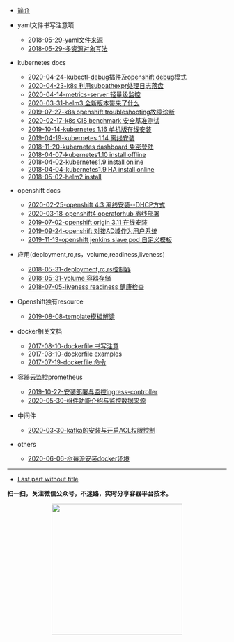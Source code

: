 * [简介](README.md)

* yaml文件书写注意项
  * [2018-05-29-yaml文件来源](2018-05-29-yaml-from+write-note.md)
  * [2018-05-29-多资源对象写法](2018-05-29-multi-kind-list.md)

* kubernetes docs
  * [2020-04-24-kubectl-debug插件及openshift debug模式](kubernetes-docs/2020-04-24-kubectl-debug-command.md)
  * [2020-04-23-k8s 利用subpathexpr处理日志落盘](kubernetes-docs/2020-04-23-volume-subpathexpr.md)
  * [2020-04-14-metrics-server 轻量级监控](kubernetes-docs/2020-04-14-metrics-server.md)
  * [2020-03-31-helm3 全新版本带来了什么](kubernetes-docs/2020-03-31-helm3-whats-new.md)
  * [2019-07-27-k8s openshift troubleshooting故障诊断](kubernetes-docs/2019-07-27-openshift-k8s-troubleshooting.md)
  * [2020-02-17-k8s CIS benchmark 安全基准测试](kubernetes-docs/2020-02-17-cis-benchmark-for-kubernetes.md)
  * [2019-10-14-kubernetes 1.16 单机版在线安装](kubernetes-docs/2019-10-14-kubernetes-1.16-install-online.md)
  * [2019-04-19-kubernetes 1.14 离线安装](kubernetes-docs/2019-04-19-kubernetes-1.14-install-offline.md) 
  * [2018-11-20-kubernetes dashboard 免密登陆](kubernetes-docs/2018-11-20-kubernetes-dashboard-enable-http.md)
  * [2018-04-07-kubernetes1.10 install offline](kubernetes-docs/2018-04-07-kubernetes-1.10-install-offline.md)
  * [2018-04-02-kubernetes1.9 install online](kubernetes-docs/2018-04-02-kubernetes-1.9-install-online.md)
  * [2018-04-04-kubernetes1.9 HA install online](kubernetes-docs/2018-04-04-kubernetes-1.9-HA-install-online.md)
  * [2018-05-02-helm2 install](kubernetes-docs/2018-05-02-install-helm.md)

* openshift docs
  * [2020-02-25-openshift 4.3 离线安装--DHCP方式](ocp4/2020-02-25-openshift4.3-install-offline-dhcp.md)
  * [2020-03-18-openshift4 operatorhub 离线部署](ocp4/2020-03-18-openshift4-offline-install-operatorhub.md)
  * [2019-07-02-openshift origin 3.11 在线安装](openshift-docs/2019-07-02-openshift311-origin在线部署.md)
  * [2019-09-24-openshift 对接AD域作为用户系统](openshift-docs/2019-09-24-openshift311-AD.md)
  * [2019-11-13-openshift jenkins slave pod 自定义模板](openshift-docs/2019-11-13-openshift3.11-jenkins-slave-pod-template.md)

* 应用(deployment,rc,rs，volume,readiness,liveness)
  * [2018-05-31-deployment,rc,rs控制器](application/2018-05-31-deployment-rc-rs.md)
  * [2018-05-31-volume 容器存储](application/2018-05-31-volume.md)
  * [2018-07-05-liveness readiness 健康检查](application/2018-07-05-livemess-readiness.md)

* Openshift独有resource
  * [2019-08-08-template模板解读](openshift-docs/2019-08-08--how-to-write-openshift-template.md)

* docker相关文档
  * [2017-08-10-dockerfile 书写注意](docker-docs/2017-08-10-dockerfile-notes.md)
  * [2017-08-10-dockerfile examples](docker-docs/2017-08-10-dockerfile-examples.md)
  * [2017-07-19-dockerfile 命令](docker-docs/2017-07-19-dockerfile-command.md)

* 容器云监控prometheus
  * [2019-10-22-安装部署与监控ingress-controller](prometheus/2019-10-22-prometheus-1-install-and-metricsIngress.md)
  * [2020-05-30-组件功能介绍与监控数据来源](prometheus/2020-05-30-prometheus-2-components-roles.md)
  
* 中间件
  * [2020-03-30-kafka的安装与开启ACL权限控制](middleware/2020-03-30-kafka-install.md)

* others
  * [2020-06-06-树莓派安装docker环境](others/2020-06-06-树莓派安装docker环境.md)
  
----

* [Last part without title]()

**扫一扫，关注微信公众号，不迷路，实时分享容器平台技术。**

<div align="center"><img width="300" height="300" src="./image/gongzhonghao.jpeg"/></div>
